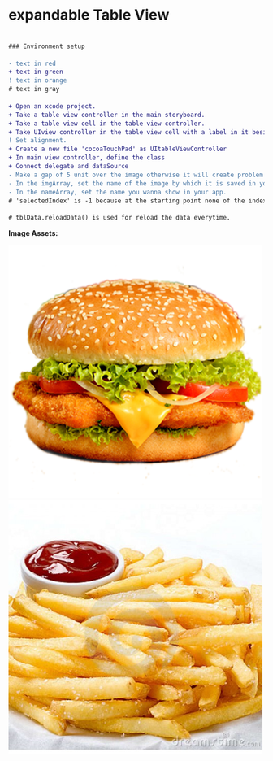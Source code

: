 # expandable Table View

```diff

### Environment setup

- text in red
+ text in green
! text in orange
# text in gray

+ Open an xcode project.
+ Take a table view controller in the main storyboard.
+ Take a table view cell in the table view controller. 
+ Take UIview controller in the table view cell with a label in it besides take an image view under UIview in the table view cell.
! Set alignment.
+ Create a new file 'cocoaTouchPad' as UItableViewController
+ In main view controller, define the class
+ Connect delegate and dataSource
- Make a gap of 5 unit over the image otherwise it will create problem while using the app
- In the imgArray, set the name of the image by which it is saved in your device.
- In the nameArray, set the name you wanna show in your app.
# 'selectedIndex' is -1 because at the starting point none of the index will be selected.

# tblData.reloadData() is used for reload the data everytime.

```
**Image Assets:**

![Burger](https://github.com/arika906/expandableTableView/blob/master/Burger.png)
![French-fries](https://github.com/arika906/expandableTableView/blob/master/expandableTableView/expandableTableView/Assets.xcassets/French-fries.imageset/French-fries.jpg)
